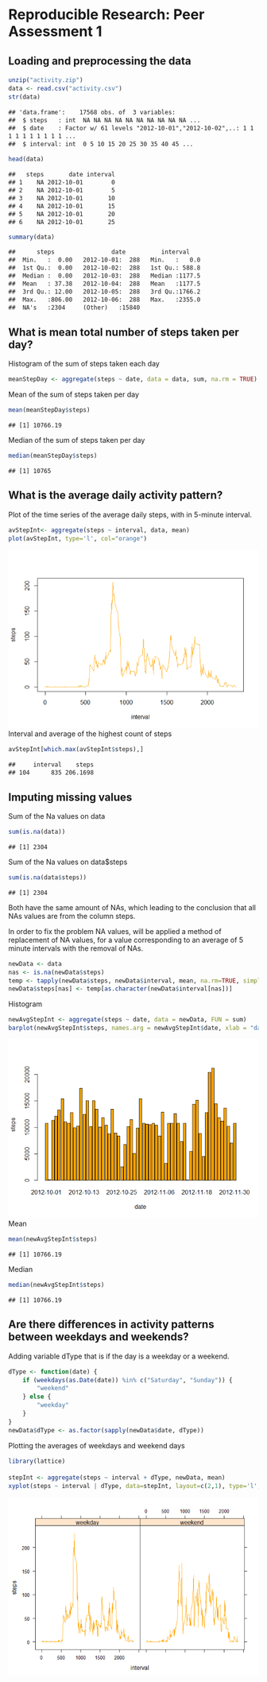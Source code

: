 # Reproducible Research: Peer Assessment 1


## Loading and preprocessing the data


```r
unzip("activity.zip")
data <- read.csv("activity.csv")
str(data)
```

```
## 'data.frame':	17568 obs. of  3 variables:
##  $ steps   : int  NA NA NA NA NA NA NA NA NA NA ...
##  $ date    : Factor w/ 61 levels "2012-10-01","2012-10-02",..: 1 1 1 1 1 1 1 1 1 1 ...
##  $ interval: int  0 5 10 15 20 25 30 35 40 45 ...
```


```r
head(data)
```

```
##   steps       date interval
## 1    NA 2012-10-01        0
## 2    NA 2012-10-01        5
## 3    NA 2012-10-01       10
## 4    NA 2012-10-01       15
## 5    NA 2012-10-01       20
## 6    NA 2012-10-01       25
```


```r
summary(data)
```

```
##      steps                date          interval     
##  Min.   :  0.00   2012-10-01:  288   Min.   :   0.0  
##  1st Qu.:  0.00   2012-10-02:  288   1st Qu.: 588.8  
##  Median :  0.00   2012-10-03:  288   Median :1177.5  
##  Mean   : 37.38   2012-10-04:  288   Mean   :1177.5  
##  3rd Qu.: 12.00   2012-10-05:  288   3rd Qu.:1766.2  
##  Max.   :806.00   2012-10-06:  288   Max.   :2355.0  
##  NA's   :2304     (Other)   :15840
```

## What is mean total number of steps taken per day?
Histogram of the sum of steps taken each day


```r
meanStepDay <- aggregate(steps ~ date, data = data, sum, na.rm = TRUE)
```
Mean of the sum of steps taken per day

```r
mean(meanStepDay$steps)
```

```
## [1] 10766.19
```
Median of the sum of steps taken per day

```r
median(meanStepDay$steps)
```

```
## [1] 10765
```

## What is the average daily activity pattern?
Plot of the time series of the average daily steps, with in 5-minute interval.

```r
avStepInt<- aggregate(steps ~ interval, data, mean)
plot(avStepInt, type='l', col="orange")
```

![](PA1_template_files/figure-html/unnamed-chunk-7-1.png) 
Interval and average of the highest count of steps

```r
avStepInt[which.max(avStepInt$steps),]
```

```
##     interval    steps
## 104      835 206.1698
```

## Imputing missing values
Sum of the Na values on data

```r
sum(is.na(data))
```

```
## [1] 2304
```
Sum of the Na values on data$steps

```r
sum(is.na(data$steps))
```

```
## [1] 2304
```
Both have the same amount of NAs, which leading to the conclusion that all NAs values are from the column steps.

In order to fix the problem NA values, will be applied a method of replacement of NA values, for a value corresponding to an average of 5 minute intervals with the removal of NAs.

```r
newData <- data
nas <- is.na(newData$steps)
temp <- tapply(newData$steps, newData$interval, mean, na.rm=TRUE, simplify=TRUE)
newData$steps[nas] <- temp[as.character(newData$interval[nas])]
```
Histogram

```r
newAvgStepInt <- aggregate(steps ~ date, data = newData, FUN = sum)
barplot(newAvgStepInt$steps, names.arg = newAvgStepInt$date, xlab = "date", ylab = "steps", col="orange")
```

![](PA1_template_files/figure-html/unnamed-chunk-12-1.png) 
Mean

```r
mean(newAvgStepInt$steps)
```

```
## [1] 10766.19
```
Median

```r
median(newAvgStepInt$steps)
```

```
## [1] 10766.19
```

## Are there differences in activity patterns between weekdays and weekends?
Adding variable dType that is if the day is a weekday or a weekend.

```r
dType <- function(date) {
    if (weekdays(as.Date(date)) %in% c("Saturday", "Sunday")) {
        "weekend"
    } else {
        "weekday"
    }
}
newData$dType <- as.factor(sapply(newData$date, dType))
```
Plotting the averages of weekdays and weekend days

```r
library(lattice)

stepInt <- aggregate(steps ~ interval + dType, newData, mean)
xyplot(steps ~ interval | dType, data=stepInt, layout=c(2,1), type='l',col="orange")
```

![](PA1_template_files/figure-html/unnamed-chunk-16-1.png) 
